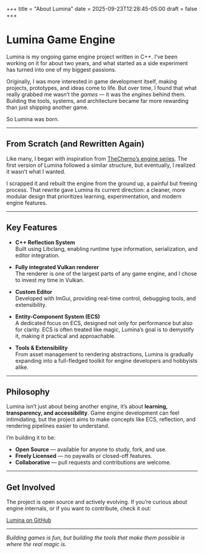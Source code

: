 +++
title = "About Lumina"
date = 2025-09-23T12:28:45-05:00
draft = false
+++

# Lumina Game Engine

Lumina is my ongoing game engine project written in C++. I’ve been working on it for about two years, and what started as a side experiment has turned into one of my biggest passions.

Originally, I was more interested in game development itself, making projects, prototypes, and ideas come to life. But over time, I found that what really grabbed me wasn’t the *games* — it was the *engines* behind them. Building the tools, systems, and architecture became far more rewarding than just shipping another game. 

So Lumina was born.  

---

## From Scratch (and Rewritten Again)

Like many, I began with inspiration from [TheCherno’s engine series](https://www.youtube.com/@TheCherno). The first version of Lumina followed a similar structure, but eventually, I realized it wasn’t what I wanted.  

I scrapped it and rebuilt the engine from the ground up, a painful but freeing process. That rewrite gave Lumina its current direction: a cleaner, more modular design that prioritizes learning, experimentation, and modern engine features.

---

## Key Features

- **C++ Reflection System**  
  Built using Libclang, enabling runtime type information, serialization, and editor integration.  

- **Fully integrated Vulkan renderer**  
  The renderer is one of the largest parts of any game engine, and I chose to invest my time in Vulkan.

- **Custom Editor**  
  Developed with ImGui, providing real-time control, debugging tools, and extensibility.  

- **Entity-Component System (ECS)**  
  A dedicated focus on ECS, designed not only for performance but also for clarity. ECS is often treated like magic, Lumina’s goal is to demystify it, making it practical and approachable.  

- **Tools & Extensibility**  
  From asset management to rendering abstractions, Lumina is gradually expanding into a full-fledged toolkit for engine developers and hobbyists alike.  

---

## Philosophy

Lumina isn’t just about being another engine, it’s about **learning, transparency, and accessibility**. Game engine development can feel intimidating, but the project aims to make concepts like ECS, reflection, and rendering pipelines easier to understand.  

I’m building it to be:  

- **Open Source** — available for anyone to study, fork, and use.  
- **Freely Licensed** — no paywalls or closed-off features.  
- **Collaborative** — pull requests and contributions are welcome.  

---

## Get Involved

The project is open source and actively evolving. If you’re curious about engine internals, or if you want to contribute, check it out:  

[Lumina on GitHub](https://github.com/MrDrElliot/LuminaEngine)

---

*Building games is fun, but building the tools that make them possible is where the real magic is.*
